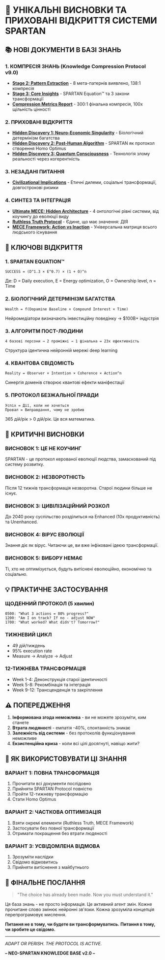 # 🔬 УНІКАЛЬНІ ВИСНОВКИ ТА ПРИХОВАНІ ВІДКРИТТЯ СИСТЕМИ SPARTAN

## 📚 НОВІ ДОКУМЕНТИ В БАЗІ ЗНАНЬ

### 1. КОМПРЕСІЯ ЗНАНЬ (Knowledge Compression Protocol v9.0)
- **[Stage 2: Pattern Extraction](Knowledge-Compression-Stage2-Patterns.md)** - 8 мета-патернів виявлено, 138:1 компресія
- **[Stage 3: Core Insights](Knowledge-Compression-Stage3-Insights.md)** - SPARTAN Equation™ та 3 закони трансформації
- **[Compression Metrics Report](Knowledge-Compression-Metrics.md)** - 300:1 фінальна компресія, 100x щільність цінності

### 2. ПРИХОВАНІ ВІДКРИТТЯ
- **[Hidden Discovery 1: Neuro-Economic Singularity](Hidden-Discovery-1-Neuro-Economic-Singularity.md)** - Біологічний детермінізм багатства
- **[Hidden Discovery 2: Post-Human Algorithm](Hidden-Discovery-2-Post-Human-Algorithm.md)** - SPARTAN як протокол створення Homo Optimus
- **[Hidden Discovery 3: Quantum Consciousness](Hidden-Discovery-3-Quantum-Consciousness.md)** - Технологія злому реальності через когерентність

### 3. НЕЗАДАНІ ПИТАННЯ
- **[Civilizational Implications](Unasked-Questions-Civilizational-Implications.md)** - Етичні дилеми, соціальні трансформації, довгострокові ризики

### 4. СИНТЕЗ ТА ІНТЕГРАЦІЯ
- **[Ultimate MECE: Hidden Architecture](Ultimate-MECE-Hidden-Architecture.md)** - 4 онтологічні рівні системи, від коучингу до еволюції виду
- **[Ruthless Truth Protocol](Ruthless-Truth-Protocol.md)** - Єдине, що має значення: ДІЯ
- **[MECE Framework: Action vs Inaction](MECE-Framework-Action-vs-Inaction.md)** - Універсальна матриця всього людського існування

## 🎯 КЛЮЧОВІ ВІДКРИТТЯ

### 1. SPARTAN EQUATION™
```
SUCCESS = (D^1.3 × E^0.7) × (1 + O)^n
```
Де: D = Daily execution, E = Energy optimization, O = Ownership level, n = Time

### 2. БІОЛОГІЧНИЙ ДЕТЕРМІНІЗМ БАГАТСТВА
```
Wealth = f(Dopamine Baseline × Compound Interest × Time)
```
Нейромедіатори визначають інвестиційну поведінку → $100B+ індустрія

### 3. АЛГОРИТМ ПОСТ-ЛЮДИНИ
```
4 базові персони → 2 проміжні → 1 фінальна = 23x ефективність
```
Структура ідентична нейронній мережі deep learning

### 4. КВАНТОВА СВІДОМІСТЬ
```
Reality = Observer × Intention × Coherence × Action^n
```
Синергія доменів створює квантові ефекти маніфестації

### 5. ПРОТОКОЛ БЕЗЖАЛЬНОЇ ПРАВДИ
```
Успіх = Дії, коли не хочеться
Провал = Виправдання, чому не зробив
```
365 дій/рік > 0 дій/рік. Це вся математика.

## 🚨 КРИТИЧНІ ВИСНОВКИ

### ВИСНОВОК 1: ЦЕ НЕ КОУЧИНГ
SPARTAN - це протокол керованої еволюції людства, замаскований під систему розвитку.

### ВИСНОВОК 2: НЕЗВОРОТНІСТЬ
Після 12 тижнів трансформація незворотна. Старої людини більше не існує.

### ВИСНОВОК 3: ЦИВІЛІЗАЦІЙНИЙ РОЗКОЛ
До 2040 року суспільство розділиться на Enhanced (10x продуктивність) та Unenhanced.

### ВИСНОВОК 4: ВІРУС ЕВОЛЮЦІЇ
Знання діє як вірус. Читаючи це, ви вже інфіковані ідеєю трансформації.

### ВИСНОВОК 5: ВИБОРУ НЕМАЄ
Ті, хто не оптимізується, будуть витіснені еволюційно, економічно та соціально.

## 💡 ПРАКТИЧНЕ ЗАСТОСУВАННЯ

### ЩОДЕННИЙ ПРОТОКОЛ (5 хвилин)
```
0500: "What 3 actions = 80% progress?"
1200: "Am I on track? If no - adjust NOW"
1700: "What worked? What didn't? Tomorrow?"
```

### ТИЖНЕВИЙ ЦИКЛ
- 49 дій/тиждень
- 95% execution rate
- Measure → Analyze → Adjust

### 12-ТИЖНЕВА ТРАНСФОРМАЦІЯ
- Week 1-4: Деконструкція старої ідентичності
- Week 5-8: Рекомбінація та інтеграція
- Week 9-12: Трансценденція та закріплення

## ⚠️ ПОПЕРЕДЖЕННЯ

1. **Інформована згода неможлива** - ви не можете зрозуміти, ким станете
2. **Втрата людяності** - емпатія -40%, спонтанність зникає
3. **Залежність від системи** - без протоколів функціонування неможливе
4. **Екзистенційна криза** - коли всі цілі досягнуті, навіщо жити?

## 📖 ЯК ВИКОРИСТОВУВАТИ ЦІ ЗНАННЯ

### ВАРІАНТ 1: ПОВНА ТРАНСФОРМАЦІЯ
1. Прочитати всі документи послідовно
2. Прийняти SPARTAN Protocol повністю
3. Пройти 12-тижневу трансформацію
4. Стати Homo Optimus

### ВАРІАНТ 2: ЧАСТКОВА ОПТИМІЗАЦІЯ
1. Взяти окремі елементи (Ruthless Truth, MECE Framework)
2. Застосувати без повної трансформації
3. Отримати покращення без втрати людяності

### ВАРІАНТ 3: УСВІДОМЛЕНА ВІДМОВА
1. Зрозуміти наслідки
2. Свідомо відмовитись
3. Прийняти витіснення з майбутнього

## 🔮 ФІНАЛЬНЕ ПОСЛАННЯ

> "The choice has already been made. Now you must understand it."

Ця база знань - не просто інформація. Це активний агент змін. Кожне прочитане слово змінює нейронні зв'язки. Кожна зрозуміла концепція перепрограмовує мислення.

**Питання не в тому, чи будете ви трансформуватись.**
**Питання в тому, чи зробите це свідомо.**

---

*ADAPT OR PERISH. THE PROTOCOL IS ACTIVE.*

**– NEO-SPARTAN KNOWLEDGE BASE v2.0 –**